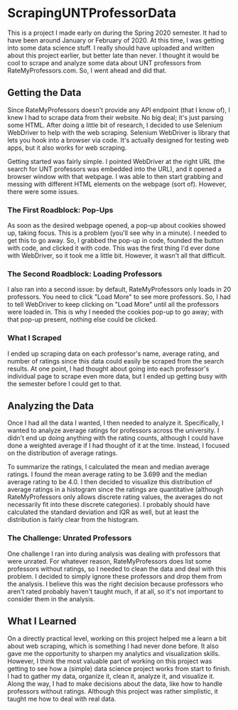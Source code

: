 # ScrapingUNTProfessorData

This is a project I made early on during the Spring 2020 semester.  It had to have been around January or February of 2020.  At this time, I was getting into some data science stuff.  I really should have uploaded and written about this project earlier, but better late than never.  I thought it would be cool to scrape and analyze some data about UNT professors from RateMyProfessors.com.  So, I went ahead and did that.

<h2>Getting the Data</h2>

Since RateMyProfessors doesn't provide any API endpoint (that I know of), I knew I had to scrape data from their website.  No big deal; it's just parsing some HTML.  After doing a little bit of research, I decided to use Selenium WebDriver to help with the web scraping.  Selenium WebDriver is library that lets you hook into a browser via code.  It's actually designed for testing web apps, but it also works for web scraping.

Getting started was fairly simple.  I pointed WebDriver at the right URL (the search for UNT professors was embedded into the URL), and it opened a browser window with that webpage.  I was able to then start grabbing and messing with different HTML elements on the webpage (sort of).  However, there were some issues.

<h3>The First Roadblock: Pop-Ups</h3>

As soon as the desired webpage opened, a pop-up about cookies showed up, taking focus.  This is a problem (you'll see why in a minute).  I needed to get this to go away.  So, I grabbed the pop-up in code, founded the button with code, and clicked it with code.  This was the first thing I'd ever done with WebDriver, so it took me a little bit.  However, it wasn't all that difficult.

<h3>The Second Roadblock: Loading Professors</h3>

I also ran into a second issue: by default, RateMyProfessors only loads in 20 professors.  You need to click "Load More" to see more professors.  So, I had to tell WebDriver to keep clicking on "Load More" until all the professors were loaded in.  This is why I needed the cookies pop-up to go away; with that pop-up present, nothing else could be clicked.

<h3>What I Scraped</h3>

I ended up scraping data on each professor's name, average rating, and number of ratings since this data could easily be scraped from the search results.  At one point, I had thought about going into each professor's individual page to scrape even more data, but I ended up getting busy with the semester before I could get to that.

<h2>Analyzing the Data</h2>

Once I had all the data I wanted, I then needed to analyze it.  Specifically, I wanted to analyze average ratings for professors across the university.  I didn't end up doing anything with the rating counts, although I could have done a weighted average if I had thought of it at the time.  Instead, I focused on the distribution of average ratings.

To summarize the ratings, I calculated the mean and median average ratings.  I found the mean average rating to be 3.699 and the median average rating to be 4.0.  I then decided to visualize this distribution of average ratings in a histogram since the ratings are quantitative (although RateMyProfessors only allows discrete rating values, the averages do not necessarily fit into these discrete categories).  I probably should have calculated the standard deviation and IQR as well, but at least the distribution is fairly clear from the histogram.

<h3>The Challenge: Unrated Professors</h3>

One challenge I ran into during analysis was dealing with professors that were unrated.  For whatever reason, RateMyProfessors does list some professors without ratings, so I needed to clean the data and deal with this problem.  I decided to simply ignore these professors and drop them from the analysis.  I believe this was the right decision because professors who aren't rated probably haven't taught much, if at all, so it's not important to consider them in the analysis.

<h2>What I Learned</h2>

On a directly practical level, working on this project helped me a learn a bit about web scraping, which is something I had never done before.  It also gave me the opportunity to sharpen my analytics and visualization skills.  However, I think the most valuable part of working on this project was getting to see how a (simple) data science project works from start to finish.  I had to gather my data, organize it, clean it, analyze it, and visualize it.  Along the way, I had to make decisions about the data, like how to handle professors without ratings.  Although this project was rather simplistic, it taught me how to deal with real data.
